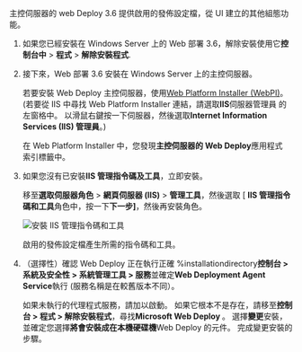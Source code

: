 主控伺服器的 web Deploy 3.6 提供啟用的發佈設定檔，從 UI 建立的其他組態功能。

1. 如果您已經安裝在 Windows Server 上的 Web 部署 3.6，解除安裝使用它**控制台中** > **程式** > **解除安裝程式**.

1. 接下來，Web 部署 3.6 安裝在 Windows Server 上的主控伺服器。

    若要安裝 Web Deploy 主控伺服器，使用[Web Platform Installer (WebPI)](https://www.microsoft.com/web/downloads/platform.aspx)。 (若要從 IIS 中尋找 Web Platform Installer 連結，請選取**IIS**伺服器管理員 的左窗格中。 以滑鼠右鍵按一下伺服器，然後選取**Internet Information Services (IIS) 管理員**。)

    在 Web Platform Installer 中，您發現**主控伺服器的 Web Deploy**應用程式 索引標籤中。

1. 如果您沒有已安裝**IIS 管理指令碼及工具**，立即安裝。

    移至**選取伺服器角色** > **網頁伺服器 (IIS)** > **管理工具**，然後選取 [ **IIS 管理指令碼和工具**角色中，按一下**下一步]**，然後再安裝角色。

    ![安裝 IIS 管理指令碼和工具](../../deployment/media/tutorial-iis-management-scripts-and-tools.png)

    啟用的發佈設定檔產生所需的指令碼和工具。

1. （選擇性）確認 Web Deploy 正在執行正確 %installationdirectory**控制台 > 系統及安全性 > 系統管理工具 > 服務**並確定**Web Deployment Agent Service**執行 (服務名稱是在較舊版本不同）。

    如果未執行的代理程式服務，請加以啟動。 如果它根本不是存在，請移至**控制台 > 程式 > 解除安裝程式**，尋找**Microsoft Web Deploy <version>** 。 選擇**變更**安裝，並確定您選擇**將會安裝成在本機硬碟機**Web Deploy 的元件。 完成變更安裝的步驟。